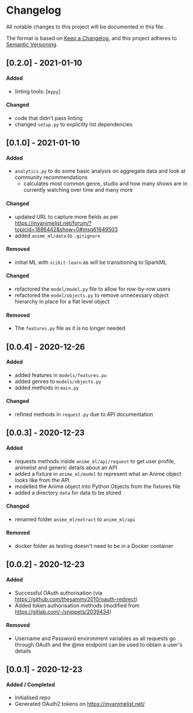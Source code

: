 # Changelog
All notable changes to this project will be documented in this file.

The format is based on [Keep a Changelog](https://keepachangelog.com/en/1.0.0/),
and this project adheres to [Semantic Versioning](https://semver.org/spec/v2.0.0.html).

## [0.2.0] - 2021-01-10

#### Added
- linting tools: [`mypy`]

#### Changed
- code that didn't pass linting
- changed `setup.py` to explicitly list dependencies


## [0.1.0] - 2021-01-10

#### Added
- `analytics.py` to do some basic analysis on aggregate data and look at community recommendations
    - calculates most common genre, studio and how many shows are in currently watching over time and many more

#### Changed
- updated URL to capture more fields as per https://myanimelist.net/forum/?topicid=1886442&show=0#msg61649503
- added `anime_ml/data` to `.gitignore`

#### Removed
- initial ML with `scikit-learn` as will be transitioning to SparkML

#### Changed
- refactored the `model/model.py` file to allow for row-by-row users
- refactored the `model/objects.py` to remove unnecessary object hierarchy in place for a flat level object

#### Removed
- The `features.py` file as it is no longer needed


## [0.0.4] - 2020-12-26
#### Added
- added features in `models/features.pu`
- added genres to `models/objects.py`
- added methods in `main.py`

#### Changed
- refined methods in `request.py` due to API documentation

## [0.0.3] - 2020-12-23
#### Added
- requests methods inside `anime_ml/api/request` to get user profile, animelist and generic details about an API
- added a fixture in `anime_ml/model` to represent what an Anime object looks like from the API
- modelled the Anime object into Python Objects from the fixtures file
- added a directory `data` for data to be stored

#### Changed
- renamed folder `anime_ml/extract` to `anime_ml/api`

#### Removed
- docker folder as testing doesn't need to be in a Docker container


## [0.0.2] - 2020-12-23
#### Added
- Successful OAuth authorisation (via https://github.com/thesammy2010/oauth-redirect)
- Added token authorisation methods (modified from https://gitlab.com/-/snippets/2039434)

#### Removed
- Username and Password environment variables as all requests go through OAuth and the @me endpoint
can be used to obtain a user's details

## [0.0.1] - 2020-12-23
#### Added / Completed
- Initialised repo
- Generated OAuth2 tokens on https://myanimelist.net/
